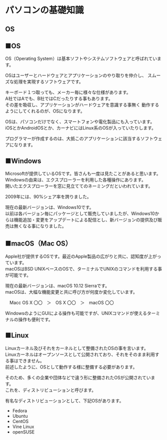 # パソコンの基礎知識
## OS

## ■OS

OS（Operating System）は基本ソフトやシステムソフトウェアと呼ばれています。

OSはユーザーとハードウェアとアプリケーションのやり取りを仲介し、
スムーズな処理を実現するソフトウェアです。

キーボード１つ取っても、メーカー毎に様々な仕様があります。  
A社ではAでも、B社ではCだったりする事もあります。  
その差を吸収し、アプリケーションがハードウェアを意識する事無く
動作するようにしてくれるのが、OSになります。

OSは、パソコンだけでなく、スマートフォンや電化製品にも入っています。  
iOSとかAndroidOSとか、カーナビにはLinux系のOSが入っていたりします。

プログラマーが作成するのは、大抵このアプリケーションに該当するソフトウェアになります。


## ■Windows

Microsoftが提供しているOSです。皆さんも一度は見たことがあると思います。  
Windowsの由来は、エクスプローラーを利用した各種操作にあります。  
開いたエクスプローラーを窓に見立ててのネーミングだといわれています。  

2009年には、90%シェア率を誇りました。  

現在の最新バージョンは、Windows10です。  
以前は各バージョン毎にパッケージとして販売していましたが、Windows10からは機能追加・変更をアップデートによる配信とし、新バージョンの提供及び販売は無くなる事になりました。

## ■macOS（Mac OS）

Apple社が提供するOSです。最近のApple製品の広がりと共に、認知度が上がっています。  
macOSはBSD UNIXベースのOSで、ターミナルでUNIXのコマンドを利用する事が可能です。  

現在の最新バージョンは、macOS 10.12 Sierraです。  
macOSは、大幅な機能変更と共に呼び方が何度か変化しています。

　Macc OS X 〇〇　＞　OS X 〇〇　＞　macOS 〇〇

WindowsのようにGUIによる操作も可能ですが、UNIXコマンドが使えるターミナルの操作も便利です。  

## ■Linux

Linuxカーネル及びそれをカーネルとして整備されたOSの事を言います。  
Linuxカーネルはオープンソースとして公開されており、それをそのまま利用する事はできません。  
前述したように、OSとして動作する様に整備する必要があります。  

そのため、多くの企業や団体などで違う形に整備されたOSが公開されています。  
これを、ディストリビューションと呼びます。

有名なディストリビューションとして、下記OSがあります。  
* Fedora
* Ubuntu
* CentOS
* Vine Linux
* openSUSE
